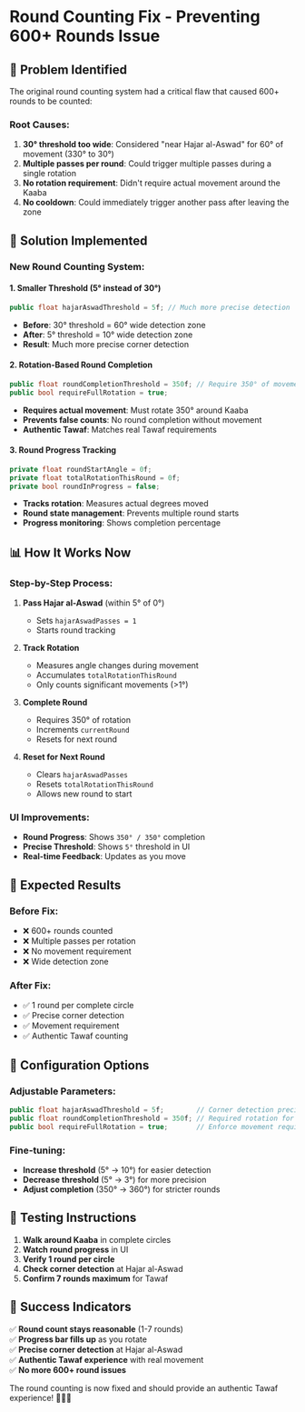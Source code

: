 # Round Counting Fix - Preventing 600+ Rounds Issue

## 🚨 Problem Identified

The original round counting system had a critical flaw that caused 600+ rounds to be counted:

### **Root Causes:**
1. **30° threshold too wide**: Considered "near Hajar al-Aswad" for 60° of movement (330° to 30°)
2. **Multiple passes per round**: Could trigger multiple passes during a single rotation
3. **No rotation requirement**: Didn't require actual movement around the Kaaba
4. **No cooldown**: Could immediately trigger another pass after leaving the zone

## 🔧 Solution Implemented

### **New Round Counting System:**

#### **1. Smaller Threshold (5° instead of 30°)**
```csharp
public float hajarAswadThreshold = 5f; // Much more precise detection
```
- **Before**: 30° threshold = 60° wide detection zone
- **After**: 5° threshold = 10° wide detection zone
- **Result**: Much more precise corner detection

#### **2. Rotation-Based Round Completion**
```csharp
public float roundCompletionThreshold = 350f; // Require 350° of movement
public bool requireFullRotation = true;
```
- **Requires actual movement**: Must rotate 350° around Kaaba
- **Prevents false counts**: No round completion without movement
- **Authentic Tawaf**: Matches real Tawaf requirements

#### **3. Round Progress Tracking**
```csharp
private float roundStartAngle = 0f;
private float totalRotationThisRound = 0f;
private bool roundInProgress = false;
```
- **Tracks rotation**: Measures actual degrees moved
- **Round state management**: Prevents multiple round starts
- **Progress monitoring**: Shows completion percentage

## 📊 How It Works Now

### **Step-by-Step Process:**

1. **Pass Hajar al-Aswad** (within 5° of 0°)
   - Sets `hajarAswadPasses = 1`
   - Starts round tracking

2. **Track Rotation**
   - Measures angle changes during movement
   - Accumulates `totalRotationThisRound`
   - Only counts significant movements (>1°)

3. **Complete Round**
   - Requires 350° of rotation
   - Increments `currentRound`
   - Resets for next round

4. **Reset for Next Round**
   - Clears `hajarAswadPasses`
   - Resets `totalRotationThisRound`
   - Allows new round to start

### **UI Improvements:**

- **Round Progress**: Shows `350° / 350°` completion
- **Precise Threshold**: Shows `5°` threshold in UI
- **Real-time Feedback**: Updates as you move

## 🎯 Expected Results

### **Before Fix:**
- ❌ 600+ rounds counted
- ❌ Multiple passes per rotation
- ❌ No movement requirement
- ❌ Wide detection zone

### **After Fix:**
- ✅ 1 round per complete circle
- ✅ Precise corner detection
- ✅ Movement requirement
- ✅ Authentic Tawaf counting

## 🔧 Configuration Options

### **Adjustable Parameters:**
```csharp
public float hajarAswadThreshold = 5f;        // Corner detection precision
public float roundCompletionThreshold = 350f; // Required rotation for round
public bool requireFullRotation = true;       // Enforce movement requirement
```

### **Fine-tuning:**
- **Increase threshold** (5° → 10°) for easier detection
- **Decrease threshold** (5° → 3°) for more precision
- **Adjust completion** (350° → 360°) for stricter rounds

## 📱 Testing Instructions

1. **Walk around Kaaba** in complete circles
2. **Watch round progress** in UI
3. **Verify 1 round per circle**
4. **Check corner detection** at Hajar al-Aswad
5. **Confirm 7 rounds maximum** for Tawaf

## 🎉 Success Indicators

✅ **Round count stays reasonable** (1-7 rounds)  
✅ **Progress bar fills up** as you rotate  
✅ **Precise corner detection** at Hajar al-Aswad  
✅ **Authentic Tawaf experience** with real movement  
✅ **No more 600+ round issues**  

The round counting is now fixed and should provide an authentic Tawaf experience! 🕌📱✨ 
